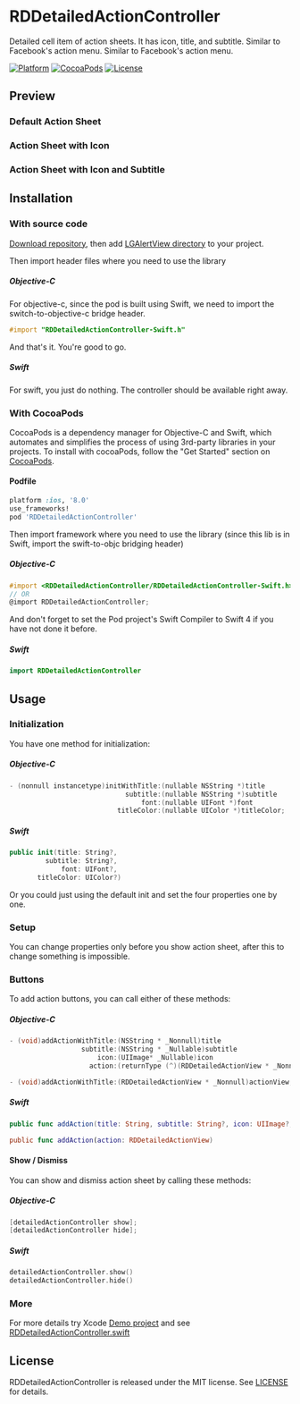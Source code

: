 # RDDetailedActionController

Detailed cell item of action sheets. It has icon, title, and subtitle. Similar to Facebook's action menu.
Similar to Facebook's action menu.

[![Platform](https://img.shields.io/cocoapods/p/RDDetailedActionController.svg)](https://github.com/kurotsukikaitou/RDDetailedActionController)
[![CocoaPods](https://img.shields.io/cocoapods/v/RDDetailedActionController.svg)](http://cocoadocs.org/docsets/RDDetailedActionController)
[![License](http://img.shields.io/cocoapods/l/RDDetailedActionController.svg)](https://raw.githubusercontent.com/kurotsukikaitou/RDDetailedActionController/master/LICENSE)

## Preview

### Default Action Sheet


### Action Sheet with Icon


### Action Sheet with Icon and Subtitle

## Installation

### With source code

[Download repository](https://github.com/kurotsukikaitou/RDDetailedActionController/archive/master.zip), then add [LGAlertView directory](https://github.com/kurotsukikaitou/RDDetailedActionController/blob/master/RDDetailedActionController/) to your project.

Then import header files where you need to use the library

##### Objective-C

For objective-c, since the pod is built using Swift, we need to import the switch-to-objective-c bridge header.

```objective-c
#import "RDDetailedActionController-Swift.h"
```

And that's it. You're good to go.

##### Swift

For swift, you just do nothing. The controller should be available right away.

### With CocoaPods

CocoaPods is a dependency manager for Objective-C and Swift, which automates and simplifies the process of using 3rd-party libraries in your projects. To install with cocoaPods, follow the "Get Started" section on [CocoaPods](https://cocoapods.org/).

#### Podfile

```ruby
platform :ios, '8.0'
use_frameworks!
pod 'RDDetailedActionController'
```

Then import framework where you need to use the library (since this lib is in Swift, import the swift-to-objc bridging header)

##### Objective-C

```objective-c
#import <RDDetailedActionController/RDDetailedActionController-Swift.h>
// OR
@import RDDetailedActionController;
```

And don't forget to set the Pod project's Swift Compiler to Swift 4 if you have not done it before.

##### Swift

```swift
import RDDetailedActionController
```

## Usage

### Initialization

You have one method for initialization:

##### Objective-C

```objective-c
- (nonnull instancetype)initWithTitle:(nullable NSString *)title
                             subtitle:(nullable NSString *)subtitle
                                 font:(nullable UIFont *)font
                           titleColor:(nullable UIColor *)titleColor;
```

##### Swift

```swift
public init(title: String?,
         subtitle: String?,
             font: UIFont?,
       titleColor: UIColor?)
```

Or you could just using the default init and set the four properties one by one.

### Setup

You can change properties only before you show action sheet, after this to change something is impossible.

### Buttons

To add action buttons, you can call either of these methods:

##### Objective-C

```objective-c
- (void)addActionWithTitle:(NSString * _Nonnull)title
                  subtitle:(NSString * _Nullable)subtitle
                      icon:(UIImage* _Nullable)icon
                    action:(returnType (^)(RDDetailedActionView * _Nonnull))action;

- (void)addActionWithTitle:(RDDetailedActionView * _Nonnull)actionView;
```

##### Swift

```swift
public func addAction(title: String, subtitle: String?, icon: UIImage?, action: ((RDDetailedActionView)->())?)

public func addAction(action: RDDetailedActionView)
```

#### Show / Dismiss

You can show and dismiss action sheet by calling these methods:

##### Objective-C

```objective-c
[detailedActionController show];
[detailedActionController hide];
```

##### Swift

```swift
detailedActionController.show()
detailedActionController.hide()
```

### More

For more details try Xcode [Demo project](https://github.com/kurotsukikaitou/RDDetailedActionController/blob/master/Demo) and see [RDDetailedActionController.swift](https://github.com/kurotsukikaitou/RDDetailedActionController/blob/master/RDDetailedActionController/RDDetailedActionController.swift)

## License

RDDetailedActionController is released under the MIT license. See [LICENSE](https://raw.githubusercontent.com/kurotsukikaitou/RDDetailedActionController/master/LICENSE) for details.

